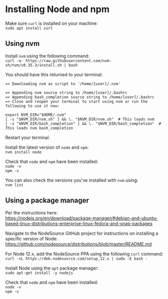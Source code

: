 # Installing Node and npm  

Make sure `curl` is installed on your machine:  
`sudo apt install curl`  

## Using nvm

Install `nvm` using the following command:  
`curl -o- https://raw.githubusercontent.com/nvm-sh/nvm/v0.35.3/install.sh | bash`

You should have this returned to your terminal:  
```
=> Downloading nvm as script to '/home/[user]/.nvm'

=> Appending nvm source string to /home/[user]/.bashrc
=> Appending bash_completion source string to /home/[user]/.bashrc
=> Close and reopen your terminal to start using nvm or run the following to use it now:

export NVM_DIR="$HOME/.nvm"
[ -s "$NVM_DIR/nvm.sh" ] && \. "$NVM_DIR/nvm.sh"  # This loads nvm
[ -s "$NVM_DIR/bash_completion" ] && \. "$NVM_DIR/bash_completion"  # This loads nvm bash_completion
```

Restart your terminal.  

Install the latest version of `node` and `npm`:  
`nvm install node`  

Check that `node` and `npm` have been installed:  
`node -v`  
`npm -v`  

You can also check the versions you've installed with `nvm` using:  
`nvm list`  

## Using a package manager

Per the instructions here:  
https://nodejs.org/en/download/package-manager/#debian-and-ubuntu-based-linux-distributions-enterprise-linux-fedora-and-snap-packages

Navigate to the NodeSource GitHub project for instructions on installing a specific version of Node:  
https://github.com/nodesource/distributions/blob/master/README.md

For Node 12.x, add the NodeSource PPA using the following `curl` command:  
`curl -sL https://deb.nodesource.com/setup_12.x | sudo -E bash -`

Install Node using the `apt` package manager:  
`sudo apt-get install -y nodejs`  

Check that `node` and `npm` have been installed:  
`node -v`  
`npm -v`